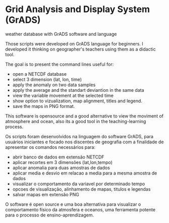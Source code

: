 # Grid Analysis and Display System (GrADS)
 weather database with GrADS software and language


Those scripts were developed on GrADS language for beginners.
I developed it thinking on geographer's teachers using them as a didactic tool.

The goal is to present the command lines useful for:
- open a NETCDF database
- select 3 dimension (lat, lon, time)
- apply the anomaly on two data samples
- apply the average and the standart deviantion in the same data
- view the variable movement at the selected time
- show option to vizualization, map alignment, titles and legend.
- save the maps in PNG format. 

This software is opensource and a good alternative to view the moviment of atmosphere and ocean,
also its a good tool in the teaching-learning process.


Os scripts foram desenvolvidos na linguagem do software GrADS, para usuários iniciantes
e focado nos discentes de geografia
com a finalidade de apresentar os comandos necessários para:
- abrir banco de dados em extensão NETCDF
- aplicar recortes em 3 dimensões (lat,lon,tempo)
- aplicar anomalia para duas amostras de dados
- aplicar media e desvio em relacao a media para a mesma amostra de dados 
- visualizar o comportamento da variavel por determinado tempo
- opcoes de visualização, alinhamento de mapas, titulos e legendas
- salvar mapas em extensão PNG

O software é open source e uma boa alternativa para visualizar o comportamento físico da atmosfera e oceanos, uma ferramenta potente para o processo de ensino-aprendizagem.
